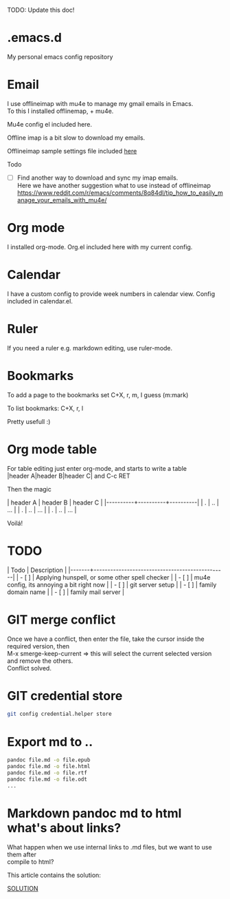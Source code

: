 TODO: Update this doc!

# .emacs.d
My personal emacs config repository

# Email

I use offlineimap with mu4e to manage my gmail emails in Emacs.  
To this I installed offlinemap, + mu4e.

Mu4e config el included here.

Offline imap is a bit slow to download my emails.

Offlineimap sample settings file included [here](./.offlineimaprc-sample)

Todo
- [ ] Find another way to download and sync my imap emails.  
Here we have another suggestion what to use instead of offlineimap  
https://www.reddit.com/r/emacs/comments/8q84dl/tip_how_to_easily_manage_your_emails_with_mu4e/

# Org mode

I installed org-mode. Org.el included here with my current config.

# Calendar

I have a custom config to provide week numbers in calendar view. Config included in calendar.el.

# Ruler

If you need a ruler e.g. markdown editing, use ruler-mode.

# Bookmarks

To add a page to the bookmarks set C+X, r, m, I guess (m:mark)

To list bookmarks: C+X, r, l

Pretty usefull :)

# Org mode table

For table editing just enter org-mode, and starts to write a table  
|header A|header B|header C| and C-c RET

Then the magic

| header A | header B | header C |
|----------+----------+----------|
| .        | ..       | ...      |
| .        | ..       | ...      |
| .        | ..       | ...      |

Voilá!

# TODO

| Todo  | Description                                    |
|-------+------------------------------------------------|
| - [ ] | Applying hunspell, or some other spell checker |
| - [ ] | mu4e config, its annoying a bit right now      |
| - [ ] | git server setup                               |
| - [ ] | family domain name                             |
| - [ ] | family mail server                             |

# GIT merge conflict

Once we have a conflict, then enter the file, take the cursor inside the required version, then  
M-x smerge-keep-current => this will select the current selected version and remove the others.  
Conflict solved.

# GIT credential store

```bash
git config credential.helper store
```

# Export md to ..

``` bash
pandoc file.md -o file.epub
pandoc file.md -o file.html
pandoc file.md -o file.rtf
pandoc file.md -o file.odt
...
```

# Markdown pandoc md to html what's about links?

What happen when we use internal links to .md files, but we want to use them after  
compile to html?

This article contains the solution:

[SOLUTION](https://stackoverflow.com/questions/40993488/convert-markdown-links-to-html-with-pandoc)


